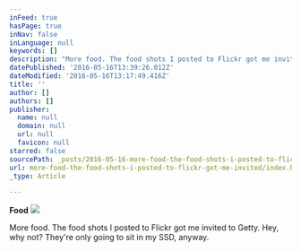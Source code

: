 ```yaml
---
inFeed: true
hasPage: true
inNav: false
inLanguage: null
keywords: []
description: "More food. The food shots I posted to Flickr got me invited to Getty. Hey, why not? They're only going to sit in my SSD, anyway."
datePublished: '2016-05-16T13:39:26.012Z'
dateModified: '2016-05-16T13:17:49.416Z'
title: ''
author: []
authors: []
publisher:
  name: null
  domain: null
  url: null
  favicon: null
starred: false
sourcePath: _posts/2016-05-16-more-food-the-food-shots-i-posted-to-flickr-got-me-invited.md
url: more-food-the-food-shots-i-posted-to-flickr-got-me-invited/index.html
_type: Article

---
```

**Food**
![](https://the-grid-user-content.s3-us-west-2.amazonaws.com/8eb938d0-bd2b-45ac-ba33-3882589015fa.jpg)

More food. The food shots I posted to Flickr got me invited to Getty. Hey, why not? They're only going to sit in my SSD, anyway.